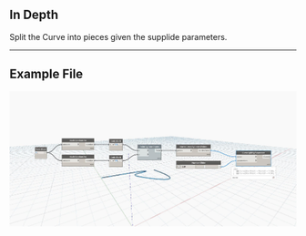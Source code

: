 ## In Depth
Split the Curve into pieces given the supplide parameters.
___
## Example File

![SplitByParameter](./Autodesk.DesignScript.Geometry.Curve.SplitByParameter_img.jpg)

